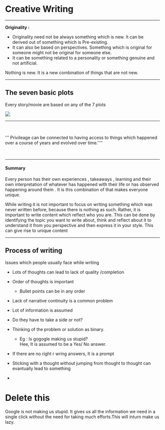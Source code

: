 # Creative Writing

---

**Originality :** 

- Originality need not be always something which is new. It can be derived out of something which is Pre-existing.
- It can also be based on perspectives. Something which is original for someone might not be original for someone else.
- It can be something related to a personality or something genuine and not artificial.

Nothing is new. It is a new combination of things that are not new. 

---

## **The seven basic plots**

Every story/movie are based on any of the 7 plots

![](https://i.pinimg.com/originals/74/a8/a5/74a8a51879d69303d7ea8fa93ddbbac1.jpg)

---

<br>

'''
Privileage can be connected to having access to things which happened over a course of years and evolved over time.''''

<br>

---

#### Summary
Every person has their own experiences , takeaways , learning and their own interpretation of whatever has happened with their life or has observed happening around them . It is this combination of that makes everyone unique.  	

While writing it is not important to focus on writing something which was never written before, because there is nothing as such. Rather, it is important to write content which reflect who you are. This can be done by identifying the topic you want to write about, think and reflect about it to understand it from you perspective and then express it in your style. This can give rise to unique content

---

## Process of writing
Issues which people usually face while writing
- Lots of thoughts can lead to lack of quality /completion
- Order of thoughts is important
	- Bullet points can be in any order
- Lack of narrative continuity is a common problem
- Lot of information is assumed
- Do they have to take a side or not?
- Thinking of the problem or solution as binary. 
	- Eg : Is gogogle making us stupid?
    	<br>Hee, It is assumed to be a Yes/ No answer. 
        
- If there are no right r wring answers, It is a prompt
- Sticking with a thought without jumping from thought to thought can evantually lead to something
- 


# Delete this

Google is not making us stupid. It gives us all the information we need in a single click without the need for taking much efforts.This will inturn make us lazy. 